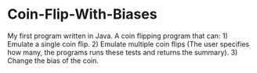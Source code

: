 # Coin-Flip-With-Biases
My first program written in Java. A coin flipping program that can: 1) Emulate a single coin flip. 2) Emulate multiple coin flips (The user specifies how many, the programs runs these tests and returns the summary). 3) Change the bias of the coin.
